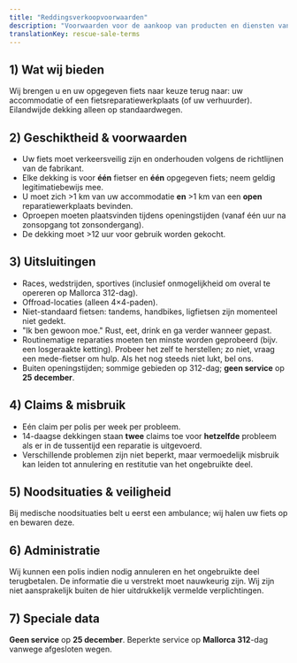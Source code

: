 ```yaml
---
title: "Reddingsverkoopvoorwaarden"
description: "Voorwaarden voor de aankoop van producten en diensten van Mallorca Bicycle Rescue."
translationKey: rescue-sale-terms
---
```


## 1) Wat wij bieden
Wij brengen u en uw opgegeven fiets naar keuze terug naar: uw accommodatie of een fietsreparatiewerkplaats (of uw verhuurder). Eilandwijde dekking alleen op standaardwegen.

## 2) Geschiktheid & voorwaarden
- Uw fiets moet verkeersveilig zijn en onderhouden volgens de richtlijnen van de fabrikant.
- Elke dekking is voor **één** fietser en **één** opgegeven fiets; neem geldig legitimatiebewijs mee.
- U moet zich >1 km van uw accommodatie **en** >1 km van een **open** reparatiewerkplaats bevinden.
- Oproepen moeten plaatsvinden tijdens openingstijden (vanaf één uur na zonsopgang tot zonsondergang).
- De dekking moet >12 uur voor gebruik worden gekocht.

## 3) Uitsluitingen
- Races, wedstrijden, sportives (inclusief onmogelijkheid om overal te opereren op Mallorca 312-dag).
- Offroad-locaties (alleen 4×4-paden).
- Niet-standaard fietsen: tandems, handbikes, ligfietsen zijn momenteel niet gedekt.
- "Ik ben gewoon moe." Rust, eet, drink en ga verder wanneer gepast.
- Routinematige reparaties moeten ten minste worden geprobeerd (bijv. een losgeraakte ketting). Probeer het zelf te herstellen; zo niet, vraag een mede-fietser om hulp. Als het nog steeds niet lukt, bel ons.
- Buiten openingstijden; sommige gebieden op 312-dag; **geen service** op **25 december**.

## 4) Claims & misbruik
- Eén claim per polis per week per probleem.
- 14-daagse dekkingen staan **twee** claims toe voor **hetzelfde** probleem als er in de tussentijd een reparatie is uitgevoerd.
- Verschillende problemen zijn niet beperkt, maar vermoedelijk misbruik kan leiden tot annulering en restitutie van het ongebruikte deel.

## 5) Noodsituaties & veiligheid
Bij medische noodsituaties belt u eerst een ambulance; wij halen uw fiets op en bewaren deze.

## 6) Administratie
Wij kunnen een polis indien nodig annuleren en het ongebruikte deel terugbetalen.
De informatie die u verstrekt moet nauwkeurig zijn.
Wij zijn niet aansprakelijk buiten de hier uitdrukkelijk vermelde verplichtingen.

## 7) Speciale data
**Geen service** op **25 december**.
Beperkte service op **Mallorca 312**-dag vanwege afgesloten wegen.
